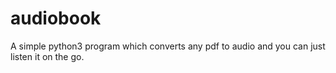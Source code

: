 # audiobook
A simple python3 program which converts any pdf to audio and you can just listen it on the go.
